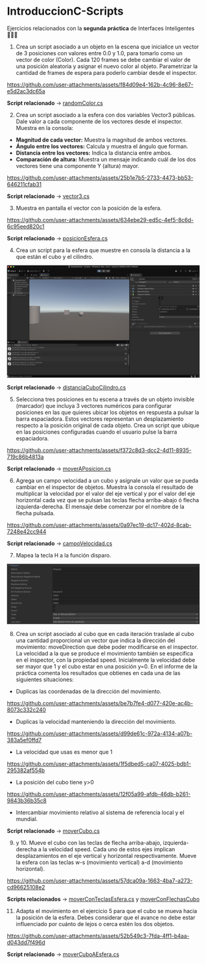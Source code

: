 # IntroduccionC-Scripts
Ejercicios relacionados con la **segunda práctica** de Interfaces Inteligentes 👨🏻‍💻

1. Crea un script asociado a un objeto en la escena que inicialice un vector de 3 posiciones con valores entre 0.0 y 1.0, para tomarlo como un vector de color (Color). Cada 120 frames se debe cambiar el valor de una posición aleatoria y asignar el nuevo color al objeto. Parametrizar la cantidad de frames de espera para poderlo cambiar desde el inspector.

https://github.com/user-attachments/assets/f84d09e4-162b-4c96-8e67-e5d2ac3dc65a

**Script relacionado** -> [randomColor.cs](./scripts/randomColor.cs)

2. Crea un script asociado a la esfera con dos variables Vector3 públicas. Dale valor a cada componente de los vectores desde el inspector. Muestra en la consola:

- **Magnitud de cada vector:** Muestra la magnitud de ambos vectores.
- **Ángulo entre los vectores:** Calcula y muestra el ángulo que forman.
- **Distancia entre los vectores:** Indica la distancia entre ambos.
- **Comparación de altura:** Muestra un mensaje indicando cuál de los dos vectores tiene una componente Y (altura) mayor.

https://github.com/user-attachments/assets/25b1e7b5-2733-4473-bb53-646211cfab31

**Script relacionado** -> [vector3.cs](./scripts/vector3.cs)

3. Muestra en pantalla el vector con la posición de la esfera.

https://github.com/user-attachments/assets/634ebe29-ed5c-4ef5-8c6d-6c95eed820c1

**Script relacionado** -> [posicionEsfera.cs](./scripts/posicionEsfera.cs)

4. Crea un script para la esfera que muestre en consola la distancia a la que están el cubo y el cilindro.

![Distancia](./images/distanciaCuboCilindro.png)

**Script relacionado** -> [distanciaCuboCilindro.cs](./scripts/distanciaCuboCilidro.cs)

5. Selecciona tres posiciones en tu escena a través de un objeto invisible (marcador) que incluya 3 vectores numéricos para configurar posiciones en las que quieres ubicar los objetos en respuesta a pulsar la barra espaciadora. Estos vectores representan un desplazamiento respecto a la posición original de cada objeto. Crea un script que ubique en las posiciones configuradas cuando el usuario pulse la barra espaciadora.

https://github.com/user-attachments/assets/f372c8d3-dcc2-4d11-8935-719c86b4813a

**Script relacionado** -> [moverAPosicion.cs](./scripts/moverAPosicion.cs)

6. Agrega un campo velocidad a un cubo y asígnale un valor que se pueda cambiar en el inspector de objetos. Muestra la consola el resultado de multiplicar la velocidad por el valor del eje vertical y por el valor del eje horizontal cada vez que se pulsan las teclas flecha arriba-abajo ó flecha izquierda-derecha. El mensaje debe comenzar por el nombre de la flecha pulsada.

https://github.com/user-attachments/assets/0a97ec19-dc17-402d-8cab-7248e42cc944

**Script relacionado** -> [campoVelocidad.cs](./scripts/campoVelocidad.cs)

7. Mapea la tecla H a la función disparo.

![MapearH](./images/mapearH.png)

8. Crea un script asociado al cubo que en cada iteración traslade al cubo una cantidad proporcional un vector que indica la dirección del movimiento: moveDirection que debe poder modificarse en el inspector.  La velocidad a la que se produce el movimiento también se especifica en el inspector, con la propiedad speed. Inicialmente la velocidad debe ser mayor que 1 y el cubo estar en una posición y=0. En el informe de la práctica comenta los resultados que obtienes en cada una de las siguientes situaciones:

- Duplicas las coordenadas de la dirección del movimiento.

https://github.com/user-attachments/assets/be7b7fe4-d077-420e-ac4b-8073c332c240


- Duplicas la velocidad manteniendo la dirección del movimiento.

https://github.com/user-attachments/assets/d99de61c-972a-4134-a07b-383a5ef0ffd7


- La velocidad que usas es menor que 1

https://github.com/user-attachments/assets/1f5dbed5-ca07-4025-bdb1-295382af554b

- La posición del cubo tiene y>0

https://github.com/user-attachments/assets/12f05a99-afdb-46db-b261-9843b36b35c8

- Intercambiar movimiento relativo al sistema de referencia local y el mundial.

**Script relacionado** -> [moverCubo.cs](./scripts/moverCubo.cs)

9. y 10. Mueve el cubo con las teclas de flecha arriba-abajo, izquierda-derecha a la velocidad speed. Cada uno de estos ejes implican desplazamientos en el eje vertical y horizontal respectivamente. Mueve la esfera con las teclas w-s (movimiento vertical) a-d (movimiento horizontal).

https://github.com/user-attachments/assets/57dca09a-1663-4ba7-a273-cd96625108e2

**Scripts relacionados** -> [moverConTeclasEsfera.cs](./scripts/moverConTeclasEsfera.cs) y [moverConFlechasCubo](./scripts/moverConTeclasEsfera.cs)

11. Adapta el movimiento en el ejercicio 5 para que el cubo se mueva hacia la posición de la esfera. Debes considerar que el avance no debe estar influenciado por cuánto de lejos o cerca estén los dos objetos. 

https://github.com/user-attachments/assets/52b549c3-7fda-4ff1-b4aa-d043dd7f496d

**Script relacionado** -> [moverCuboAEsfera.cs](./scripts/moverCuboAEsfera.cs)
